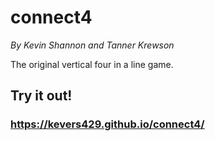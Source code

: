 connect4
======
*By Kevin Shannon and Tanner Krewson*  

The original vertical four in a line game.

Try it out!
------

### https://kevers429.github.io/connect4/
